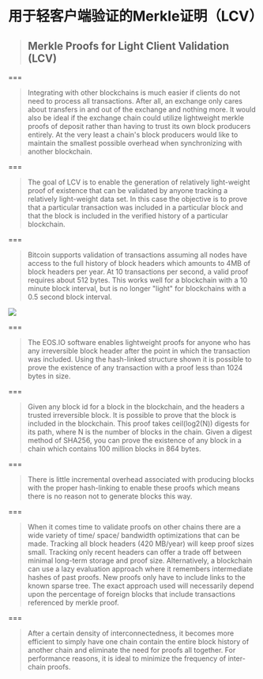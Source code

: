 # 用于轻客户端验证的Merkle证明（LCV）

> ## Merkle Proofs for Light Client Validation \(LCV\)

===

> Integrating with other blockchains is much easier if clients do not need to process all transactions. After all, an exchange only cares about transfers in and out of the exchange and nothing more. It would also be ideal if the exchange chain could utilize lightweight merkle proofs of deposit rather than having to trust its own block producers entirely. At the very least a chain's block producers would like to maintain the smallest possible overhead when synchronizing with another blockchain.

===

> The goal of LCV is to enable the generation of relatively light-weight proof of existence that can be validated by anyone tracking a relatively light-weight data set. In this case the objective is to prove that a particular transaction was included in a particular block and that the block is included in the verified history of a particular blockchain.

===

> Bitcoin supports validation of transactions assuming all nodes have access to the full history of block headers which amounts to 4MB of block headers per year. At 10 transactions per second, a valid proof requires about 512 bytes. This works well for a blockchain with a 10 minute block interval, but is no longer "light" for blockchains with a 0.5 second block interval.

![](https://camo.githubusercontent.com/d1247e97697c62a84ed549bb9b00f601beb013a0/687474703a2f2f656f732e696f2f7770696d672f4469616772616d312e6a7067)

===

> The EOS.IO software enables lightweight proofs for anyone who has any irreversible block header after the point in which the transaction was included. Using the hash-linked structure shown it is possible to prove the existence of any transaction with a proof less than 1024 bytes in size.

===

> Given any block id for a block in the blockchain, and the headers a trusted irreversible block. It is possible to prove that the block is included in the blockchain. This proof takes ceil\(log2\(N\)\) digests for its path, where N is the number of blocks in the chain. Given a digest method of SHA256, you can prove the existence of any block in a chain which contains 100 million blocks in 864 bytes.

===

> There is little incremental overhead associated with producing blocks with the proper hash-linking to enable these proofs which means there is no reason not to generate blocks this way.

===

> When it comes time to validate proofs on other chains there are a wide variety of time/ space/ bandwidth optimizations that can be made. Tracking all block headers \(420 MB/year\) will keep proof sizes small. Tracking only recent headers can offer a trade off between minimal long-term storage and proof size. Alternatively, a blockchain can use a lazy evaluation approach where it remembers intermediate hashes of past proofs. New proofs only have to include links to the known sparse tree. The exact approach used will necessarily depend upon the percentage of foreign blocks that include transactions referenced by merkle proof.

===

> After a certain density of interconnectedness, it becomes more efficient to simply have one chain contain the entire block history of another chain and eliminate the need for proofs all together. For performance reasons, it is ideal to minimize the frequency of inter-chain proofs.

